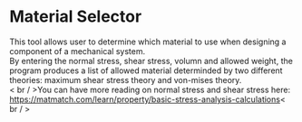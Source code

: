 # Material Selector
This tool allows user to determine which material to use when designing a component of a mechanical system.<br /> 
By entering the normal stress, shear stress, volumn and allowed weight, the program produces a list of allowed material determinded by two different theories: maximum shear stress theory and von-mises theory.<br />
< br / >You can have more reading on normal stress and shear stress here: https://matmatch.com/learn/property/basic-stress-analysis-calculations< br / > 
